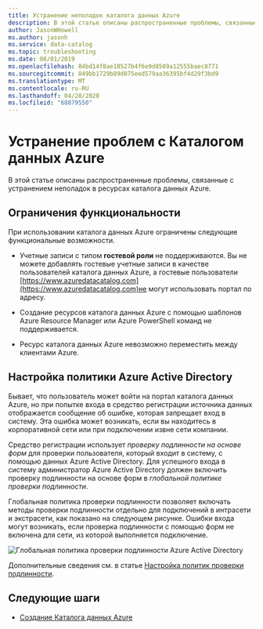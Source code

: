 ```yaml
---
title: Устранение неполадок каталога данных Azure
description: В этой статье описаны распространенные проблемы, связанные с устранением неполадок в ресурсах каталога данных Azure.
author: JasonWHowell
ms.author: jasonh
ms.service: data-catalog
ms.topic: troubleshooting
ms.date: 08/01/2019
ms.openlocfilehash: 84bd14f8ae18527b4f6e9d8509a12555baec8771
ms.sourcegitcommit: 849bb1729b89d075eed579aa36395bf4d29f3bd9
ms.translationtype: MT
ms.contentlocale: ru-RU
ms.lasthandoff: 04/28/2020
ms.locfileid: "68879550"
---
```

# <a name="troubleshooting-azure-data-catalog"></a>Устранение проблем с Каталогом данных Azure

В этой статье описаны распространенные проблемы, связанные с устранением неполадок в ресурсах каталога данных Azure. 

## <a name="functionality-limitations"></a>Ограничения функциональности

При использовании каталога данных Azure ограничены следующие функциональные возможности.

- Учетные записи с типом **гостевой роли** не поддерживаются. Вы не можете добавлять гостевые учетные записи в качестве пользователей каталога данных Azure, а гостевые пользователи [https://www.azuredatacatalog.com](https://www.azuredatacatalog.com)не могут использовать портал по адресу.

- Создание ресурсов каталога данных Azure с помощью шаблонов Azure Resource Manager или Azure PowerShell команд не поддерживается.

- Ресурс каталога данных Azure невозможно переместить между клиентами Azure.

## <a name="azure-active-directory-policy-configuration"></a>Настройка политики Azure Active Directory

Бывает, что пользователь может войти на портал каталога данных Azure, но при попытке входа в средство регистрации источника данных отображается сообщение об ошибке, которая запрещает вход в систему. Эта ошибка может возникать, если вы находитесь в корпоративной сети или при подключении извне сети компании.

Средство регистрации использует *проверку подлинности на основе форм* для проверки пользователя, который входит в систему, с помощью данных Azure Active Directory. Для успешного входа в систему администратор Azure Active Directory должен включить проверку подлинности на основе форм в *глобальной политике проверки подлинности*.

Глобальная политика проверки подлинности позволяет включать методы проверки подлинности отдельно для подключений в интрасети и экстрасети, как показано на следующем рисунке. Ошибки входа могут возникать, если проверка подлинности с помощью форм не включена для сети, из которой выполняется подключение.

 ![Глобальная политика проверки подлинности Azure Active Directory](./media/troubleshoot-policy-configuration/global-auth-policy.png)

Дополнительные сведения см. в статье [Настройка политик проверки подлинности](/previous-versions/windows/it-pro/windows-server-2012-R2-and-2012/dn486781(v=ws.11)).

## <a name="next-steps"></a>Следующие шаги

* [Создание Каталога данных Azure](data-catalog-get-started.md)
